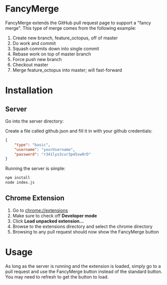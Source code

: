 # FancyMerge

FancyMerge extends the GitHub pull request page to support a "fancy merge". This type of merge comes from the following example:

1. Create new branch, feature_octopus, off of master
2. Do work and commit
3. Squash commits down into single commit
4. Rebase work on top of master branch
5. Force push new branch
6. Checkout master
7. Merge feature_octopus into master; will fast-forward

# Installation

## Server
Go into the server directory:

Create a file called github.json and fill it in with your github credentials:

```json
{
	"type": "basic",
	"username": "yourUsername",
	"password": "r341lys3cur3p45sw0rD"
}
```

Running the server is simple:

```bash
npm install
node index.js
```

## Chrome Extension

1. Go to [chrome://extensions](chrome://extensions)
2. Make sure to check off **Developer mode**
3. Click **Load unpacked extension...**
4. Browse to the extensions directory and select the chrome directory
5. Browsing to any pull request should now show the FancyMerge button

# Usage

As long as the server is running and the extension is loaded, simply go to a pull request and use the FancyMerge button instead of the standard button. You may need to refresh to get the button to load.
